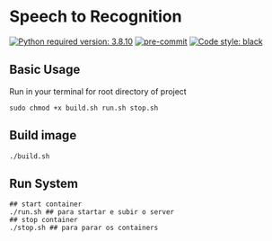 # Speech to Recognition

[![Python required version: 3.8.10](https://img.shields.io/badge/python-3.8.10-blue.svg?style=flat-square)](https://www.python.org/downloads/release/python-3810)
[![pre-commit](https://img.shields.io/badge/pre--commit-disabled-brightgreen?logo=pre-commit&logoColor=white)](https://github.com/pre-commit/pre-commit)
[![Code style: black](https://img.shields.io/badge/code%20style-black-000000.svg)](https://github.com/psf/black)



## Basic Usage

Run in your terminal for root directory of project

```shell
sudo chmod +x build.sh run.sh stop.sh
```

## Build image

```shell
./build.sh
```

## Run System

```shell
## start container
./run.sh ## para startar e subir o server
## stop container
./stop.sh ## para parar os containers
```
